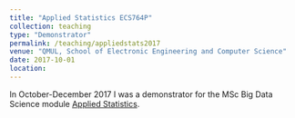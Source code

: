 ```yaml
---
title: "Applied Statistics ECS764P"
collection: teaching
type: "Demonstrator"
permalink: /teaching/appliedstats2017
venue: "QMUL, School of Electronic Engineering and Computer Science"
date: 2017-10-01
location:
---
```

In October-December 2017 I was a demonstrator for the MSc Big Data Science module [Applied Statistics](https://qmplus.qmul.ac.uk/course/view.php?id=4918).
